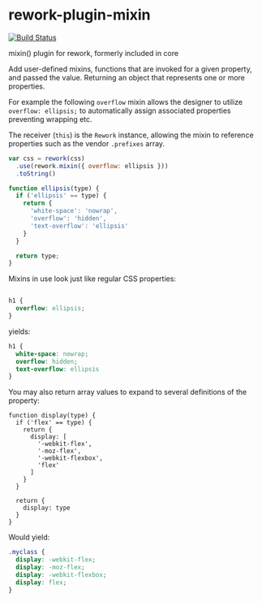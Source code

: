 rework-plugin-mixin
====================

[![Build Status](https://travis-ci.org/reworkcss/rework-plugin-mixin.png)](https://travis-ci.org/reworkcss/rework-plugin-mixin)

mixin() plugin for rework, formerly included in core

Add user-defined mixins, functions that are invoked for a given property, and
passed the value. Returning an object that represents one or more properties.

For example the following `overflow` mixin allows the designer
to utilize `overflow: ellipsis;` to automatically assign associated
properties preventing wrapping etc.

The receiver (`this`) is the `Rework` instance, allowing the mixin to reference
properties such as the vendor `.prefixes` array.

```js
var css = rework(css)
  .use(rework.mixin({ overflow: ellipsis }))
  .toString()

function ellipsis(type) {
  if ('ellipsis' == type) {
    return {
      'white-space': 'nowrap',
      'overflow': 'hidden',
      'text-overflow': 'ellipsis'
    }
  }

  return type;
}
```

  Mixins in use look just like regular CSS properties:

```css

h1 {
  overflow: ellipsis;
}
```

yields:

```css
h1 {
  white-space: nowrap;
  overflow: hidden;
  text-overflow: ellipsis
}
```

  You may also return array values to expand to several definitions of the property:

```
function display(type) {
  if ('flex' == type) {
    return {
      display: [
        '-webkit-flex',
        '-moz-flex',
        '-webkit-flexbox',
        'flex'
      ]
    }
  }

  return {
    display: type
  }
}
```

  Would yield:

```css
.myclass {
  display: -webkit-flex;
  display: -moz-flex;
  display: -webkit-flexbox;
  display: flex;
}
```
